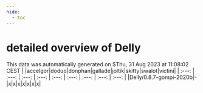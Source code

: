 ```yaml
---
hide:
  - toc
---
```


detailed overview of Delly
==========================


This data was automatically generated on $Thu, 31 Aug 2023 at 11:08:02 CEST
| |accelgor|doduo|donphan|gallade|joltik|skitty|swalot|victini|
| :---: | :---: | :---: | :---: | :---: | :---: | :---: | :---: | :---: |
|Delly/0.8.7-gompi-2020b|-|x|x|x|x|x|x|x|
